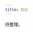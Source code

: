 ```yaml
---
title: 后记
---
```


待整理。

<!-- 这个教程是从我学习法律以来的笔记中整理出来的。整理和发布这部教程，主要是为了温故知新，复习民法总论的相关知识。

学习是一个抓大放小，轻重分明的过程。复盘笔记并非为了增补其空白，而是为了剔除其中含糊不清的纷繁头绪，转识成智；为了过滤掉其中过时的杂质和花哨的屠龙术，从而抓住有价值、有意义的思维和知识。

此外，这个教程试图立足民法知识中重要的部分，并适当引入时下流行的部分概念和方法。为了使教程清晰可读，适宜学习和复习用途，这个教程尽量避免采用冗长的论述来论证某个观点的正确性、批驳异见，而是通过引述法律条文、通行学说以及适当概要地阐释概念，配上案例和习题。目标很简单：快速搭建框架，并勾勒一条捷径。

综上所言，某些“人皆知有用之用而莫知”的无用之用，而是对某些概念的刻板理解、某些语词的词典化解释、某些历史概念的补充性引申，虽然在某些应试层面或许客观存在某些考察价值，但本教程一律不予收录：对于一部网上发布，随时查阅的教程而言，保持简洁是这部教程的第一竞争力。而此类“知识”有其更好的去处，例如法律出版社《民法学》（第6版）。其中，开篇谈道：

> “民法”一词最早见于《尚书·孔氏传》。不过，《尚书·孔氏传》中提及的“民法”一词，并非近代意义上的民法。至于古代法律典籍中出现的“民事”一词，也与现代民法中的“民事”一词有极大的差异。

显然，《尚书》中的“民法”一词与今天的“民法”一词并无关联，而且上述话语对于学习民法学的意义未彰，至于原作者为何加以引用，我也难以知悉。本着对读者负责的态度，本教程尽量不会这样做。

除此之外，本教程倾向直接引用法律条文，对其中的各个要件，不再逐一拆解，以免重复啰嗦，浪费篇幅。

本教程尽量采用通行立场，除导言和附录外，正文部分避免掺和我本人的一家之言、一孔之见，以及在实务以外多少具有影响力的立场。这是因为，民法上所谓的自由，并非仅仅是居于台前的意思自由，还包括作为基础的诉讼自由。两个人吵架用不上民法，民法只有在诉讼中才能彻底贯彻、根本遵循。

因此，不立足通行立场甚至明显与民法条文相乖违的解释，一旦被广泛采纳，无异于剥夺人自行解读民法，起诉与讼的权利。哪怕这些解释比现行法的明文规定或许更有道理，也不过是巧妙地将人民制定的民法，及其包括的民法精神，一并束之高阁，因小失大，惜乎痛乎。对于民商合一的民法而言，这种随意解释的态度，损害更甚。值得注意的是，本教程并非否认相关学说的价值，而是认为在法律配套之前，这些学说并无解释法律、指导适用的价值，而具有立法建议的价值。

:::info

上文中的“起诉”“与讼”是两个词。简而言之，“诉”就是具状，“讼”就是辩论。

:::

立法的归立法，解释的归解释。挂“教义学”“解释学”，卖“曲解学”“补丁学”，这种矫枉过正的卖学行为，有点好笑。假设“冒充”可以被解释为“假冒”和“充当”，那“假冒”和“充当”就可以进一步被解释为“造假”“冒犯”“充钱”和“典当”等风马牛不相干的含义。此处的“冒充”，如果必要在个案中加以解释，使之合理，采取“举轻以明重”的当然解释，除了法益相混淆外，尚且没有严重问题，而延拓文字，夹带私货，破坏法律解释的基本方法，超越其合理限度，恐怕令人无法接受。

本教程引用外国人名，无法写成汉字的，都保留原名。因为除部分知名专家或者常见的姓名有约定俗成的通译外，许多人名有多个译名。如Detlef Leenen的姓氏，有的翻译成雷讷，有的翻译成莱嫩，为了避免误解，还要在括号中注上本名。这里出于实用，一律以原名相称。

我无心学术，这个教程也并不关心谁是“教授”，谁是“副教授”，谁是“博士”，谁是“先生”，谁是“老师”，只关心其观点与学说。引述时一律直称姓名。

教程的源代码发布在Github上，作者保留著作、修改、发布的权利，但允许规范且无偿地转载，营利使用须经作者授权。这个教程是我业余时间编写维护，体例、内容、文字等，难免有所不周。欢迎读者在Github上提出Issue以反馈错误、提出问题、给予建议。 -->